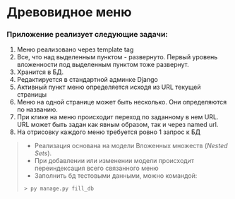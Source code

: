 # Древовидное меню
### Приложение реализует следующие задачи:
1) Меню реализовано через template tag
2) Все, что над выделенным пунктом - развернуто. Первый уровень вложенности под выделенным пунктом тоже развернут. 
3) Хранится в БД.
4) Редактируется в стандартной админке Django 
5) Активный пункт меню определяется исходя из URL текущей страницы 
6) Меню на одной странице может быть несколько. Они определяются по названию.
7) При клике на меню происходит переход по заданному в нем URL. URL может быть задан как явным образом, так и через named url. 
8) На отрисовку каждого меню требуется ровно 1 запрос к БД
> - Реализация основана на модели Вложенных множеств (*Nested Sets*). 
> - При добавлении или изменении модели происходит переиндексация всего связанного меню
> - Заполнить бд тестовыми данными, можно командой:
> ```shell 
> > py manage.py fill_db
> ```
